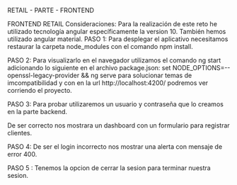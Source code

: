 RETAIL - PARTE - FRONTEND

FRONTEND RETAIL Consideraciones: Para la realización de este reto he utilizado tecnología angular específicamente la version 10. También hemos utilizado angular material. PASO 1: Para desplegar el aplicativo necesitamos restaurar la carpeta node_modules con el comando npm install.

PASO 2: Para visualizarlo en el navegador utilizamos el comando ng start adicionando lo siguiente en el archivo package.json: set NODE_OPTIONS=--openssl-legacy-provider && ng serve para solucionar temas de imcompatibilidad y con en la url http://localhost:4200/ podremos ver corriendo el proyecto.

PASO 3: Para probar utilizaremos un usuario y contraseña que lo creamos en la parte backend.

De ser correcto nos mostrara un dashboard con un formulario para registrar clientes.

PASO 4: De ser el login incorrecto nos mostrar una alerta con mensaje de error 400.

PASO 5 : Tenemos la opcion de cerrar la sesion para terminar nuestra sesion.